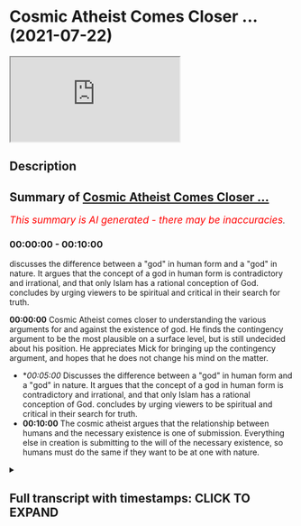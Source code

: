 # Cosmic Atheist Comes Closer ... (2021-07-22)

<iframe loading='lazy' src='https://www.youtube.com/embed/ZdugED9KiQ8'></iframe>

## Description



## Summary of [Cosmic Atheist Comes Closer ...](https://www.youtube.com/watch?v=ZdugED9KiQ8)


*<span style="color:red; font-size:125%">This summary is AI generated - there may be inaccuracies</span>. [](/)*

### <a onclick="modifyYTiframeseektime('0')">00:00:00</a> - <a onclick="modifyYTiframeseektime('600')">00:10:00</a>

 discusses the difference between a "god" in human form and a "god" in nature. It argues that the concept of a god in human form is contradictory and irrational, and that only Islam has a rational conception of God.  concludes by urging viewers to be spiritual and critical in their search for truth.

**<a onclick="modifyYTiframeseektime('0')">00:00:00</a>** Cosmic Atheist comes closer to understanding the various arguments for and against the existence of god. He finds the contingency argument to be the most plausible on a surface level, but is still undecided about his position. He appreciates Mick for bringing up the contingency argument, and hopes that he does not change his mind on the matter.
* **<a onclick="modifyYTiframeseektime('300')">00:05:00</a>* Discusses the difference between a "god" in human form and a "god" in nature. It argues that the concept of a god in human form is contradictory and irrational, and that only Islam has a rational conception of God.  concludes by urging viewers to be spiritual and critical in their search for truth.
* **<a onclick="modifyYTiframeseektime('600')">00:10:00</a>** The cosmic atheist argues that the relationship between humans and the necessary existence is one of submission. Everything else in creation is submitting to the will of the necessary existence, so humans must do the same if they want to be at one with nature.

<details><summary><h2>Full transcript with timestamps: CLICK TO EXPAND</h2></summary>

<a onclick="modifyYTiframeseektime('0')">0:00:00</a> boxes that it raises i i think that's  
<a onclick="modifyYTiframeseektime('2')">0:00:02</a> potentially more plausible  
<a onclick="modifyYTiframeseektime('4')">0:00:04</a> um but my i should i should stress that  
<a onclick="modifyYTiframeseektime('6')">0:00:06</a> the agnosticism the agnostic atheism  
<a onclick="modifyYTiframeseektime('8')">0:00:08</a> that i currently  
<a onclick="modifyYTiframeseektime('9')">0:00:09</a> possess is quite unlike the one that i  
<a onclick="modifyYTiframeseektime('12')">0:00:12</a> had maybe four years ago beforehand it  
<a onclick="modifyYTiframeseektime('14')">0:00:14</a> was very much the case  
<a onclick="modifyYTiframeseektime('16')">0:00:16</a> that i essentially would have said like  
<a onclick="modifyYTiframeseektime('18')">0:00:18</a> there aren't really any good reasons to  
<a onclick="modifyYTiframeseektime('20')">0:00:20</a> think that god exists  
<a onclick="modifyYTiframeseektime('21')">0:00:21</a> or at least those reasons that have been  
<a onclick="modifyYTiframeseektime('22')">0:00:22</a> put forward i think don't work  
<a onclick="modifyYTiframeseektime('25')">0:00:25</a> now and that is to say i was sat on the  
<a onclick="modifyYTiframeseektime('27')">0:00:27</a> fence  
<a onclick="modifyYTiframeseektime('28')">0:00:28</a> um because there was just there was just  
<a onclick="modifyYTiframeseektime('30')">0:00:30</a> no breeze there was just no breeze to  
<a onclick="modifyYTiframeseektime('31')">0:00:31</a> push me onto one side  
<a onclick="modifyYTiframeseektime('32')">0:00:32</a> one side i was just sat there um now  
<a onclick="modifyYTiframeseektime('36')">0:00:36</a> i'm still sad on the fence i'm still an  
<a onclick="modifyYTiframeseektime('38')">0:00:38</a> agnostic atheist of some description  
<a onclick="modifyYTiframeseektime('41')">0:00:41</a> but now it's more like there are equally  
<a onclick="modifyYTiframeseektime('43')">0:00:43</a> uh  
<a onclick="modifyYTiframeseektime('44')">0:00:44</a> beautiful breezes pushing in opposite  
<a onclick="modifyYTiframeseektime('45')">0:00:45</a> directions right so i do  
<a onclick="modifyYTiframeseektime('47')">0:00:47</a> think that uh the contingency argument  
<a onclick="modifyYTiframeseektime('51')">0:00:51</a> for the existence of god is a strong one  
<a onclick="modifyYTiframeseektime('53')">0:00:53</a> i do think that  
<a onclick="modifyYTiframeseektime('55')">0:00:55</a> certain ontological arguments you know  
<a onclick="modifyYTiframeseektime('56')">0:00:56</a> if there are certain quarrels like the  
<a onclick="modifyYTiframeseektime('58')">0:00:58</a> one we're having now can be  
<a onclick="modifyYTiframeseektime('59')">0:00:59</a> resolved like is is a good argument is  
<a onclick="modifyYTiframeseektime('62')">0:01:02</a> at least a good attempt  
<a onclick="modifyYTiframeseektime('62')">0:01:02</a> to prove the existence of god um i think  
<a onclick="modifyYTiframeseektime('64')">0:01:04</a> that the idea of an infinite regress  
<a onclick="modifyYTiframeseektime('66')">0:01:06</a> probably does lead to unacceptable  
<a onclick="modifyYTiframeseektime('68')">0:01:08</a> paradoxes and so  
<a onclick="modifyYTiframeseektime('70')">0:01:10</a> i would say that on its own yes  
<a onclick="modifyYTiframeseektime('73')">0:01:13</a> like it's a it's a i think there's good  
<a onclick="modifyYTiframeseektime('76')">0:01:16</a> reason to think that there is a  
<a onclick="modifyYTiframeseektime('77')">0:01:17</a> necessary unmoved mover  
<a onclick="modifyYTiframeseektime('78')">0:01:18</a> however now the agnosticism is that  
<a onclick="modifyYTiframeseektime('80')">0:01:20</a> that's the breeze pushing in one  
<a onclick="modifyYTiframeseektime('81')">0:01:21</a> direction  
<a onclick="modifyYTiframeseektime('82')">0:01:22</a> uh but there's also now i've i've been  
<a onclick="modifyYTiframeseektime('85')">0:01:25</a> more  
<a onclick="modifyYTiframeseektime('86')">0:01:26</a> um uh i've i've thought a lot more and a  
<a onclick="modifyYTiframeseektime('90')">0:01:30</a> lot more deeply about the breezes that  
<a onclick="modifyYTiframeseektime('91')">0:01:31</a> would go in the opposite direction  
<a onclick="modifyYTiframeseektime('93')">0:01:33</a> involving the problem of evil or divine  
<a onclick="modifyYTiframeseektime('94')">0:01:34</a> hiddenness or animal suffering in  
<a onclick="modifyYTiframeseektime('95')">0:01:35</a> particular and these kinds of things  
<a onclick="modifyYTiframeseektime('97')">0:01:37</a> the potential paradox is involved in the  
<a onclick="modifyYTiframeseektime('99')">0:01:39</a> necessary being arguments about modal  
<a onclick="modifyYTiframeseektime('101')">0:01:41</a> fatalism for instance that we were just  
<a onclick="modifyYTiframeseektime('102')">0:01:42</a> talking about  
<a onclick="modifyYTiframeseektime('103')">0:01:43</a> that now pushed me in the other  
<a onclick="modifyYTiframeseektime('104')">0:01:44</a> direction so on its own yeah i do i do  
<a onclick="modifyYTiframeseektime('107')">0:01:47</a> i do find more plausible on a surface  
<a onclick="modifyYTiframeseektime('109')">0:01:49</a> level  
<a onclick="modifyYTiframeseektime('110')">0:01:50</a> um the idea of a necessary unmoved mover  
<a onclick="modifyYTiframeseektime('113')">0:01:53</a> than the idea of an infinite regress of  
<a onclick="modifyYTiframeseektime('115')">0:01:55</a> causes  
<a onclick="modifyYTiframeseektime('116')">0:01:56</a> if you asked about it in isolation  
<a onclick="modifyYTiframeseektime('119')">0:01:59</a> as you guys saw there cosmic has come to  
<a onclick="modifyYTiframeseektime('122')">0:02:02</a> a good realization i believe  
<a onclick="modifyYTiframeseektime('123')">0:02:03</a> which shows criticality possibly  
<a onclick="modifyYTiframeseektime('126')">0:02:06</a> sincerity shows open-mindedness on his  
<a onclick="modifyYTiframeseektime('128')">0:02:08</a> behalf  
<a onclick="modifyYTiframeseektime('129')">0:02:09</a> that uh you know there are good reasons  
<a onclick="modifyYTiframeseektime('132')">0:02:12</a> to believe in things like the  
<a onclick="modifyYTiframeseektime('132')">0:02:12</a> contingency argument which as  
<a onclick="modifyYTiframeseektime('134')">0:02:14</a> many of you know i've written a book  
<a onclick="modifyYTiframeseektime('135')">0:02:15</a> about i'm doing my phd about  
<a onclick="modifyYTiframeseektime('137')">0:02:17</a> because i personally believe it's it's  
<a onclick="modifyYTiframeseektime('140')">0:02:20</a> something which is really it's  
<a onclick="modifyYTiframeseektime('141')">0:02:21</a> inescapable the conclusion of it is  
<a onclick="modifyYTiframeseektime('142')">0:02:22</a> inescapable almost it's irrefutable i  
<a onclick="modifyYTiframeseektime('144')">0:02:24</a> believe and it's been around  
<a onclick="modifyYTiframeseektime('146')">0:02:26</a> uh forms of it have been around for for  
<a onclick="modifyYTiframeseektime('148')">0:02:28</a> thousands of years it's been around  
<a onclick="modifyYTiframeseektime('149')">0:02:29</a> since the hellenistic period  
<a onclick="modifyYTiframeseektime('151')">0:02:31</a> and then it's been kind of revamped by  
<a onclick="modifyYTiframeseektime('153')">0:02:33</a> avicenna  
<a onclick="modifyYTiframeseektime('154')">0:02:34</a> and then it was uh taken again by thomas  
<a onclick="modifyYTiframeseektime('156')">0:02:36</a> aquinas and maimonides and musabi  
<a onclick="modifyYTiframeseektime('159')">0:02:39</a> and it was taken again by leibniz and  
<a onclick="modifyYTiframeseektime('161')">0:02:41</a> different forms has been  
<a onclick="modifyYTiframeseektime('162')">0:02:42</a> elaborated upon and uh spoken about by  
<a onclick="modifyYTiframeseektime('165')">0:02:45</a> different thinkers and  
<a onclick="modifyYTiframeseektime('166')">0:02:46</a> in my estimation it's it's the least  
<a onclick="modifyYTiframeseektime('168')">0:02:48</a> refuted argument for god's existence yes  
<a onclick="modifyYTiframeseektime('170')">0:02:50</a> there are other arguments  
<a onclick="modifyYTiframeseektime('171')">0:02:51</a> that have been used and these are kalam  
<a onclick="modifyYTiframeseektime('174')">0:02:54</a> cosmological arguments  
<a onclick="modifyYTiframeseektime('175')">0:02:55</a> and different types of calam  
<a onclick="modifyYTiframeseektime('176')">0:02:56</a> cosmological arguments of course i've  
<a onclick="modifyYTiframeseektime('178')">0:02:58</a> written a book called  
<a onclick="modifyYTiframeseektime('179')">0:02:59</a> cosmological arguments if you guys are  
<a onclick="modifyYTiframeseektime('180')">0:03:00</a> interested and of course  
<a onclick="modifyYTiframeseektime('182')">0:03:02</a> in this in the debate i had of course  
<a onclick="modifyYTiframeseektime('184')">0:03:04</a> mick i brought the contingency argument  
<a onclick="modifyYTiframeseektime('186')">0:03:06</a> up now unfortunately you know  
<a onclick="modifyYTiframeseektime('189')">0:03:09</a> we we couldn't really get anything from  
<a onclick="modifyYTiframeseektime('191')">0:03:11</a> him as to  
<a onclick="modifyYTiframeseektime('192')">0:03:12</a> by way of a refutation of the argument  
<a onclick="modifyYTiframeseektime('194')">0:03:14</a> now we know he actually sees it as  
<a onclick="modifyYTiframeseektime('195')">0:03:15</a> actually quite powerful argument  
<a onclick="modifyYTiframeseektime('197')">0:03:17</a> which is good i'm happy that he's come  
<a onclick="modifyYTiframeseektime('199')">0:03:19</a> to this conclusion it shows it shows  
<a onclick="modifyYTiframeseektime('200')">0:03:20</a> maturity on his behalf educational  
<a onclick="modifyYTiframeseektime('202')">0:03:22</a> maturity i really hope he doesn't change  
<a onclick="modifyYTiframeseektime('204')">0:03:24</a> his mind on this and  
<a onclick="modifyYTiframeseektime('205')">0:03:25</a> because that will show instability in uh  
<a onclick="modifyYTiframeseektime('208')">0:03:28</a> in process and  
<a onclick="modifyYTiframeseektime('209')">0:03:29</a> cognitive processes that one day you  
<a onclick="modifyYTiframeseektime('211')">0:03:31</a> believe in this and that you know and  
<a onclick="modifyYTiframeseektime('212')">0:03:32</a> that they believe in that  
<a onclick="modifyYTiframeseektime('213')">0:03:33</a> i really hope that he sticks to his guns  
<a onclick="modifyYTiframeseektime('215')">0:03:35</a> on this and he doesn't change his mind  
<a onclick="modifyYTiframeseektime('217')">0:03:37</a> on his at least  
<a onclick="modifyYTiframeseektime('218')">0:03:38</a> his classification of design um and also  
<a onclick="modifyYTiframeseektime('221')">0:03:41</a> i would say well done  
<a onclick="modifyYTiframeseektime('222')">0:03:42</a> well done to him good man that you've  
<a onclick="modifyYTiframeseektime('223')">0:03:43</a> done that the things that he's actually  
<a onclick="modifyYTiframeseektime('225')">0:03:45</a> mentioned  
<a onclick="modifyYTiframeseektime('226')">0:03:46</a> um in terms of things that are pushing  
<a onclick="modifyYTiframeseektime('228')">0:03:48</a> him in the other direction  
<a onclick="modifyYTiframeseektime('230')">0:03:50</a> on his analogy or his uh language some  
<a onclick="modifyYTiframeseektime('233')">0:03:53</a> the breeze that pushes the other way  
<a onclick="modifyYTiframeseektime('235')">0:03:55</a> things like divine heightenedness or our  
<a onclick="modifyYTiframeseektime('237')">0:03:57</a> hiddenness  
<a onclick="modifyYTiframeseektime('238')">0:03:58</a> and um you know the problem of evil  
<a onclick="modifyYTiframeseektime('241')">0:04:01</a> obviously it's been spoken about at  
<a onclick="modifyYTiframeseektime('242')">0:04:02</a> length  
<a onclick="modifyYTiframeseektime('243')">0:04:03</a> we have um videos on it you can put my  
<a onclick="modifyYTiframeseektime('245')">0:04:05</a> name on youtube and put  
<a onclick="modifyYTiframeseektime('246')">0:04:06</a> for example the problem of evil i've  
<a onclick="modifyYTiframeseektime('247')">0:04:07</a> spoken about it at length and what is  
<a onclick="modifyYTiframeseektime('249')">0:04:09</a> evil does it even exist on  
<a onclick="modifyYTiframeseektime('250')">0:04:10</a> the atheistic paradigm does it even  
<a onclick="modifyYTiframeseektime('252')">0:04:12</a> exist from the materialistic paradigm  
<a onclick="modifyYTiframeseektime('254')">0:04:14</a> um you know and so on  
<a onclick="modifyYTiframeseektime('258')">0:04:18</a> what does it mean to to say well does  
<a onclick="modifyYTiframeseektime('261')">0:04:21</a> evil exist does that disprove  
<a onclick="modifyYTiframeseektime('262')">0:04:22</a> in god we've had these conversations of  
<a onclick="modifyYTiframeseektime('264')">0:04:24</a> course these are secondary  
<a onclick="modifyYTiframeseektime('266')">0:04:26</a> considerations in my opinion these are  
<a onclick="modifyYTiframeseektime('267')">0:04:27</a> secondary considerations once you've  
<a onclick="modifyYTiframeseektime('269')">0:04:29</a> established  
<a onclick="modifyYTiframeseektime('270')">0:04:30</a> the reality of a necessary existence  
<a onclick="modifyYTiframeseektime('271')">0:04:31</a> this is more powerful than anything else  
<a onclick="modifyYTiframeseektime('273')">0:04:33</a> and the fact that he's been able to do  
<a onclick="modifyYTiframeseektime('275')">0:04:35</a> this is really really good and he's one  
<a onclick="modifyYTiframeseektime('277')">0:04:37</a> step closer to the ultimate truth and i  
<a onclick="modifyYTiframeseektime('279')">0:04:39</a> really encourage him to do that  
<a onclick="modifyYTiframeseektime('281')">0:04:41</a> to move in that direction maybe what he  
<a onclick="modifyYTiframeseektime('283')">0:04:43</a> said would not have been well received  
<a onclick="modifyYTiframeseektime('285')">0:04:45</a> uh with with his people and this the  
<a onclick="modifyYTiframeseektime('287')">0:04:47</a> people supporters and you know  
<a onclick="modifyYTiframeseektime('289')">0:04:49</a> subscribers and so on but i i really  
<a onclick="modifyYTiframeseektime('292')">0:04:52</a> acknowledge that this is a brave step  
<a onclick="modifyYTiframeseektime('293')">0:04:53</a> forward and i hope we continue taking  
<a onclick="modifyYTiframeseektime('294')">0:04:54</a> these brave step forwards well done to  
<a onclick="modifyYTiframeseektime('296')">0:04:56</a> him  
<a onclick="modifyYTiframeseektime('296')">0:04:56</a> um the other thing divine hiddenness or  
<a onclick="modifyYTiframeseektime('299')">0:04:59</a> the fact that god is hidden from the  
<a onclick="modifyYTiframeseektime('300')">0:05:00</a> people  
<a onclick="modifyYTiframeseektime('301')">0:05:01</a> why is he so hidden this is something  
<a onclick="modifyYTiframeseektime('303')">0:05:03</a> obviously we as muslims don't believe  
<a onclick="modifyYTiframeseektime('305')">0:05:05</a> and we believe that  
<a onclick="modifyYTiframeseektime('308')">0:05:08</a> that every human being is born on the  
<a onclick="modifyYTiframeseektime('310')">0:05:10</a> predisposition and believing in god  
<a onclick="modifyYTiframeseektime('312')">0:05:12</a> and this is something i've mentioned  
<a onclick="modifyYTiframeseektime('313')">0:05:13</a> this i think even the debate i mentioned  
<a onclick="modifyYTiframeseektime('314')">0:05:14</a> but i want to remind everyone of it  
<a onclick="modifyYTiframeseektime('316')">0:05:16</a> it's the uh the or the predisposition is  
<a onclick="modifyYTiframeseektime('318')">0:05:18</a> something which has good  
<a onclick="modifyYTiframeseektime('319')">0:05:19</a> evidence by way of anthropological  
<a onclick="modifyYTiframeseektime('322')">0:05:22</a> evidence and sociological evidence so  
<a onclick="modifyYTiframeseektime('324')">0:05:24</a> for example justin barrett  
<a onclick="modifyYTiframeseektime('325')">0:05:25</a> who in 2011 part of the oxford  
<a onclick="modifyYTiframeseektime('328')">0:05:28</a> anthropological society  
<a onclick="modifyYTiframeseektime('330')">0:05:30</a> uh spoke about us having an innate  
<a onclick="modifyYTiframeseektime('332')">0:05:32</a> receptivity to believing in god and  
<a onclick="modifyYTiframeseektime('334')">0:05:34</a> you know he done these the study that  
<a onclick="modifyYTiframeseektime('335')">0:05:35</a> children before socialization  
<a onclick="modifyYTiframeseektime('337')">0:05:37</a> that there's something which is kind of  
<a onclick="modifyYTiframeseektime('339')">0:05:39</a> um corresponds across culture  
<a onclick="modifyYTiframeseektime('342')">0:05:42</a> cross-culturally uh among children which  
<a onclick="modifyYTiframeseektime('344')">0:05:44</a> is that children do have this  
<a onclick="modifyYTiframeseektime('345')">0:05:45</a> receptivity  
<a onclick="modifyYTiframeseektime('346')">0:05:46</a> in his words uh in a a receptivity to  
<a onclick="modifyYTiframeseektime('349')">0:05:49</a> believing in a higher being  
<a onclick="modifyYTiframeseektime('350')">0:05:50</a> and i say that this is this is evidence  
<a onclick="modifyYTiframeseektime('352')">0:05:52</a> to the contrary of  
<a onclick="modifyYTiframeseektime('354')">0:05:54</a> um which can be juxtaposed with the idea  
<a onclick="modifyYTiframeseektime('358')">0:05:58</a> of uh  
<a onclick="modifyYTiframeseektime('364')">0:06:04</a> hide-and-seek  
<a onclick="modifyYTiframeseektime('366')">0:06:06</a> that's one thing aside i wanted to  
<a onclick="modifyYTiframeseektime('367')">0:06:07</a> continue thinking about these things and  
<a onclick="modifyYTiframeseektime('369')">0:06:09</a> obviously animal rights or something  
<a onclick="modifyYTiframeseektime('370')">0:06:10</a> which we as muslims  
<a onclick="modifyYTiframeseektime('372')">0:06:12</a> we very much we very much respect  
<a onclick="modifyYTiframeseektime('375')">0:06:15</a> there's a hadith of a woman who's a  
<a onclick="modifyYTiframeseektime('377')">0:06:17</a> prostitute okay  
<a onclick="modifyYTiframeseektime('378')">0:06:18</a> that she gave a dog water and according  
<a onclick="modifyYTiframeseektime('381')">0:06:21</a> to that she was forgiven for her sins  
<a onclick="modifyYTiframeseektime('383')">0:06:23</a> for doing that  
<a onclick="modifyYTiframeseektime('383')">0:06:23</a> just because she gave a dog water even  
<a onclick="modifyYTiframeseektime('385')">0:06:25</a> though she's defiled herself  
<a onclick="modifyYTiframeseektime('387')">0:06:27</a> in the most disgusting way possible by  
<a onclick="modifyYTiframeseektime('390')">0:06:30</a> living  
<a onclick="modifyYTiframeseektime('391')">0:06:31</a> not the most disgusting way possible  
<a onclick="modifyYTiframeseektime('393')">0:06:33</a> doing that would be to be a polytheist  
<a onclick="modifyYTiframeseektime('395')">0:06:35</a> but in a very damning way but that she  
<a onclick="modifyYTiframeseektime('398')">0:06:38</a> gave that dog  
<a onclick="modifyYTiframeseektime('399')">0:06:39</a> water would put her in a among the  
<a onclick="modifyYTiframeseektime('402')">0:06:42</a> people that are forgiven as a dog  
<a onclick="modifyYTiframeseektime('404')">0:06:44</a> and we believe that the day of judgment  
<a onclick="modifyYTiframeseektime('405')">0:06:45</a> is a forum where in which all of these  
<a onclick="modifyYTiframeseektime('408')">0:06:48</a> kinds of  
<a onclick="modifyYTiframeseektime('408')">0:06:48</a> injustices that have been done to  
<a onclick="modifyYTiframeseektime('410')">0:06:50</a> animals will be kind of um  
<a onclick="modifyYTiframeseektime('412')">0:06:52</a> adjusted and in fact that is the day of  
<a onclick="modifyYTiframeseektime('414')">0:06:54</a> recompense and we have a beautiful  
<a onclick="modifyYTiframeseektime('415')">0:06:55</a> hadith  
<a onclick="modifyYTiframeseektime('416')">0:06:56</a> um that talks about the two goats one of  
<a onclick="modifyYTiframeseektime('418')">0:06:58</a> them horned goat and the other one is  
<a onclick="modifyYTiframeseektime('419')">0:06:59</a> not horned  
<a onclick="modifyYTiframeseektime('420')">0:07:00</a> and the one that attacked one horned  
<a onclick="modifyYTiframeseektime('422')">0:07:02</a> goat the attack the other goat without  
<a onclick="modifyYTiframeseektime('424')">0:07:04</a> horns  
<a onclick="modifyYTiframeseektime('425')">0:07:05</a> will now get its retribution so  
<a onclick="modifyYTiframeseektime('426')">0:07:06</a> everything will be  
<a onclick="modifyYTiframeseektime('428')">0:07:08</a> fully uh and yeah it's true like what we  
<a onclick="modifyYTiframeseektime('430')">0:07:10</a> see today and obviously we don't come to  
<a onclick="modifyYTiframeseektime('432')">0:07:12</a> vegan conclusions  
<a onclick="modifyYTiframeseektime('433')">0:07:13</a> but we see today by way of uh animal  
<a onclick="modifyYTiframeseektime('436')">0:07:16</a> suffering so like  
<a onclick="modifyYTiframeseektime('437')">0:07:17</a> we we think that that is against the sun  
<a onclick="modifyYTiframeseektime('439')">0:07:19</a> against islam you know the  
<a onclick="modifyYTiframeseektime('440')">0:07:20</a> cutting the beaks off the chicken and  
<a onclick="modifyYTiframeseektime('442')">0:07:22</a> suffocating them and so on  
<a onclick="modifyYTiframeseektime('443')">0:07:23</a> this is if the prophet was around he  
<a onclick="modifyYTiframeseektime('445')">0:07:25</a> would surely have  
<a onclick="modifyYTiframeseektime('446')">0:07:26</a> uh have have negated and  
<a onclick="modifyYTiframeseektime('450')">0:07:30</a> refuted that kind of thing uh especially  
<a onclick="modifyYTiframeseektime('453')">0:07:33</a> when we have hadith to that effect for  
<a onclick="modifyYTiframeseektime('454')">0:07:34</a> example the woman who's  
<a onclick="modifyYTiframeseektime('456')">0:07:36</a> who um was torturing her cat okay and  
<a onclick="modifyYTiframeseektime('460')">0:07:40</a> she went to hell  
<a onclick="modifyYTiframeseektime('460')">0:07:40</a> for that or she we know that she's gonna  
<a onclick="modifyYTiframeseektime('462')">0:07:42</a> go to hell for that because she  
<a onclick="modifyYTiframeseektime('464')">0:07:44</a> what kind of person does it take to  
<a onclick="modifyYTiframeseektime('465')">0:07:45</a> really torture another innocent creature  
<a onclick="modifyYTiframeseektime('467')">0:07:47</a> like a cat  
<a onclick="modifyYTiframeseektime('468')">0:07:48</a> so yeah animal rights are important uh  
<a onclick="modifyYTiframeseektime('470')">0:07:50</a> divine hiddenness if you think of it in  
<a onclick="modifyYTiframeseektime('472')">0:07:52</a> you know in contra in contra distinction  
<a onclick="modifyYTiframeseektime('475')">0:07:55</a> with the fetal you'll realize  
<a onclick="modifyYTiframeseektime('477')">0:07:57</a> that the fethra of the predisposition is  
<a onclick="modifyYTiframeseektime('479')">0:07:59</a> actually something which is super  
<a onclick="modifyYTiframeseektime('480')">0:08:00</a> rational and um  
<a onclick="modifyYTiframeseektime('482')">0:08:02</a> precedes any rational argumentation  
<a onclick="modifyYTiframeseektime('483')">0:08:03</a> which is why i was thinking about this  
<a onclick="modifyYTiframeseektime('485')">0:08:05</a> this verse in the quran which is a  
<a onclick="modifyYTiframeseektime('488')">0:08:08</a> really beautiful verse  
<a onclick="modifyYTiframeseektime('489')">0:08:09</a> and it came about in and i thought about  
<a onclick="modifyYTiframeseektime('491')">0:08:11</a> pondering over it it was a  
<a onclick="modifyYTiframeseektime('493')">0:08:13</a> verse that said uh  
<a onclick="modifyYTiframeseektime('503')">0:08:23</a> you know if you're in any doubt as to  
<a onclick="modifyYTiframeseektime('506')">0:08:26</a> the religion of islam  
<a onclick="modifyYTiframeseektime('507')">0:08:27</a> my religion the prophet muhammad's  
<a onclick="modifyYTiframeseektime('509')">0:08:29</a> religion not just his religion but the  
<a onclick="modifyYTiframeseektime('510')">0:08:30</a> religion of moses and abraham and jesus  
<a onclick="modifyYTiframeseektime('512')">0:08:32</a> and those as well then i don't worship  
<a onclick="modifyYTiframeseektime('515')">0:08:35</a> other gods that you that are worshiped  
<a onclick="modifyYTiframeseektime('519')">0:08:39</a> aside from god but i worship god who  
<a onclick="modifyYTiframeseektime('522')">0:08:42</a> who brings us like who who takes away  
<a onclick="modifyYTiframeseektime('524')">0:08:44</a> our lives and takes away our souls and  
<a onclick="modifyYTiframeseektime('526')">0:08:46</a> takes away our consciousness  
<a onclick="modifyYTiframeseektime('529')">0:08:49</a> this is such a powerful thing because  
<a onclick="modifyYTiframeseektime('531')">0:08:51</a> really if you look at the six  
<a onclick="modifyYTiframeseektime('532')">0:08:52</a> major world religions in the world today  
<a onclick="modifyYTiframeseektime('536')">0:08:56</a> you'll find that islam is the only one  
<a onclick="modifyYTiframeseektime('537')">0:08:57</a> with the conception of god which is also  
<a onclick="modifyYTiframeseektime('539')">0:08:59</a> not only only natural but rational as  
<a onclick="modifyYTiframeseektime('541')">0:09:01</a> well  
<a onclick="modifyYTiframeseektime('542')">0:09:02</a> this is the reality like we don't  
<a onclick="modifyYTiframeseektime('544')">0:09:04</a> believe in a man god we don't believe  
<a onclick="modifyYTiframeseektime('546')">0:09:06</a> it's conceivable or intelligible  
<a onclick="modifyYTiframeseektime('548')">0:09:08</a> or acceptable to believe that there's  
<a onclick="modifyYTiframeseektime('549')">0:09:09</a> any part any human being is  
<a onclick="modifyYTiframeseektime('551')">0:09:11</a> is is god because it necessitates  
<a onclick="modifyYTiframeseektime('554')">0:09:14</a> contradictions in terms we don't believe  
<a onclick="modifyYTiframeseektime('556')">0:09:16</a> in an animal god we don't believe in a  
<a onclick="modifyYTiframeseektime('558')">0:09:18</a> man god  
<a onclick="modifyYTiframeseektime('559')">0:09:19</a> you see what i mean and so you've  
<a onclick="modifyYTiframeseektime('561')">0:09:21</a> already stricken off  
<a onclick="modifyYTiframeseektime('562')">0:09:22</a> christianity we've already stricken off  
<a onclick="modifyYTiframeseektime('563')">0:09:23</a> hinduism a pantheistic notion of it  
<a onclick="modifyYTiframeseektime('565')">0:09:25</a> we've already stricken off fantastic  
<a onclick="modifyYTiframeseektime('567')">0:09:27</a> notions of sikhism  
<a onclick="modifyYTiframeseektime('568')">0:09:28</a> uh so what are we left with we're left  
<a onclick="modifyYTiframeseektime('571')">0:09:31</a> with judaism  
<a onclick="modifyYTiframeseektime('572')">0:09:32</a> right which is a very um exclusivist  
<a onclick="modifyYTiframeseektime('574')">0:09:34</a> faith what we left with right  
<a onclick="modifyYTiframeseektime('577')">0:09:37</a> not much buddhism which is not even a  
<a onclick="modifyYTiframeseektime('579')">0:09:39</a> faith really in that sense  
<a onclick="modifyYTiframeseektime('581')">0:09:41</a> uh so what we say therefore is keep  
<a onclick="modifyYTiframeseektime('584')">0:09:44</a> looking  
<a onclick="modifyYTiframeseektime('584')">0:09:44</a> not just to him but to his followers as  
<a onclick="modifyYTiframeseektime('586')">0:09:46</a> well keep looking keep being  
<a onclick="modifyYTiframeseektime('588')">0:09:48</a> critical and you'll come to this  
<a onclick="modifyYTiframeseektime('590')">0:09:50</a> conclusion but just one more thing be  
<a onclick="modifyYTiframeseektime('592')">0:09:52</a> spiritual as well if there is a  
<a onclick="modifyYTiframeseektime('593')">0:09:53</a> necessary existence  
<a onclick="modifyYTiframeseektime('595')">0:09:55</a> then think of one thing what  
<a onclick="modifyYTiframeseektime('597')">0:09:57</a> relationship are we meant to have with  
<a onclick="modifyYTiframeseektime('598')">0:09:58</a> this necessary existence  
<a onclick="modifyYTiframeseektime('601')">0:10:01</a> what relationship are we meant to have  
<a onclick="modifyYTiframeseektime('602')">0:10:02</a> and the answer we give is as follows  
<a onclick="modifyYTiframeseektime('604')">0:10:04</a> the relationship we are meant to have  
<a onclick="modifyYTiframeseektime('605')">0:10:05</a> with the necessary existence is the  
<a onclick="modifyYTiframeseektime('607')">0:10:07</a> relationship of submission  
<a onclick="modifyYTiframeseektime('608')">0:10:08</a> everything else in creation is  
<a onclick="modifyYTiframeseektime('610')">0:10:10</a> submitting to the will of the necessary  
<a onclick="modifyYTiframeseektime('612')">0:10:12</a> existence  
<a onclick="modifyYTiframeseektime('613')">0:10:13</a> we must do the same if we do the same we  
<a onclick="modifyYTiframeseektime('616')">0:10:16</a> will be at one with nature in the  
<a onclick="modifyYTiframeseektime('618')">0:10:18</a> sense of the word which is acceptable uh  
<a onclick="modifyYTiframeseektime('621')">0:10:21</a> you know which is which makes sense  
<a onclick="modifyYTiframeseektime('623')">0:10:23</a> because we'll be doing everything we'll  
<a onclick="modifyYTiframeseektime('624')">0:10:24</a> be doing things which everything else in  
<a onclick="modifyYTiframeseektime('626')">0:10:26</a> creation is doing which is submitting to  
<a onclick="modifyYTiframeseektime('628')">0:10:28</a> the laws of the law maker  
<a onclick="modifyYTiframeseektime('630')">0:10:30</a> and so think think think and i would ask  
<a onclick="modifyYTiframeseektime('632')">0:10:32</a> i would ask everyone really if  
<a onclick="modifyYTiframeseektime('634')">0:10:34</a> just make supplication because we  
<a onclick="modifyYTiframeseektime('637')">0:10:37</a> believe as muslims  
<a onclick="modifyYTiframeseektime('638')">0:10:38</a> the quran says  
<a onclick="modifyYTiframeseektime('644')">0:10:44</a> and if my slaves doesn't say the muslims  
<a onclick="modifyYTiframeseektime('648')">0:10:48</a> if my slaves ask about me then i am near  
<a onclick="modifyYTiframeseektime('651')">0:10:51</a> and i answer the caller of the call when  
<a onclick="modifyYTiframeseektime('653')">0:10:53</a> he calls so call  
<a onclick="modifyYTiframeseektime('655')">0:10:55</a> on to god and ask him to guide you  
<a onclick="modifyYTiframeseektime('656')">0:10:56</a> because believe me  
<a onclick="modifyYTiframeseektime('658')">0:10:58</a> believe you me if you do it you will be  
<a onclick="modifyYTiframeseektime('660')">0:11:00</a> successful  
</details>